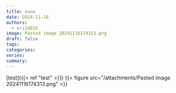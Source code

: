 ```yaml
---
title: ouoo
date: 2024-11-16
authors:
  - eri24816
image: Pasted image 20241116174313.png
draft: false
tags: 
categories: 
series: 
summary:
---
```

[test]({{< ref "test" >}})
{{< figure src="/attachments/Pasted image 20241116174313.png"  >}}